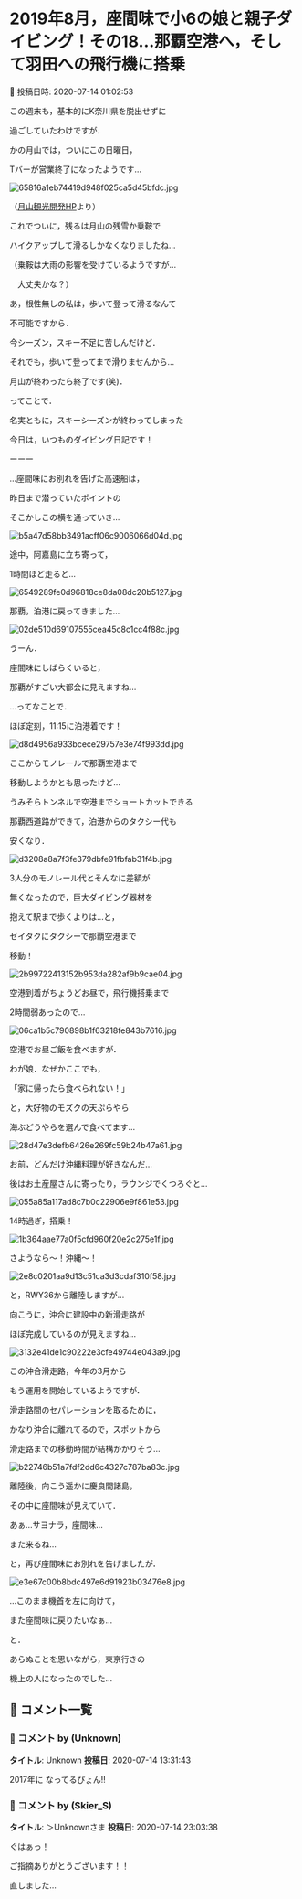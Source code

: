 # 2019年8月，座間味で小6の娘と親子ダイビング！その18…那覇空港へ，そして羽田への飛行機に搭乗

📅 投稿日時: 2020-07-14 01:02:53

この週末も，基本的にK奈川県を脱出せずに


過ごしていたわけですが．





かの月山では，ついにこの日曜日，


Tバーが営業終了になったようです…







![65816a1eb74419d948f025ca5d45bfdc.jpg](images/65816a1eb74419d948f025ca5d45bfdc.jpg)




（[月山観光開発HP](https://gassankanko.jp/honjitu/2020-07-13/)より）





これでついに，残るは月山の残雪か乗鞍で


ハイクアップして滑るしかなくなりましたね…


（乗鞍は大雨の影響を受けているようですが…


　大丈夫かな？）





あ，根性無しの私は，歩いて登って滑るなんて


不可能ですから．


今シーズン，スキー不足に苦しんだけど．


それでも，歩いて登ってまで滑りませんから…


月山が終わったら終了です(笑)．





ってことで．


名実ともに，スキーシーズンが終わってしまった


今日は，いつものダイビング日記です！


ーーー





…座間味にお別れを告げた高速船は，


昨日まで潜っていたポイントの


そこかしこの横を通っていき…




![b5a47d58bb3491acff06c9006066d04d.jpg](images/b5a47d58bb3491acff06c9006066d04d.jpg)




途中，阿嘉島に立ち寄って，


1時間ほど走ると…




![6549289fe0d96818ce8da08dc20b5127.jpg](images/6549289fe0d96818ce8da08dc20b5127.jpg)




那覇，泊港に戻ってきました…




![02de510d69107555cea45c8c1cc4f88c.jpg](images/02de510d69107555cea45c8c1cc4f88c.jpg)




うーん．


座間味にしばらくいると，


那覇がすごい大都会に見えますね…





…ってなことで．


ほぼ定刻，11:15に泊港着です！




![d8d4956a933bcece29757e3e74f993dd.jpg](images/d8d4956a933bcece29757e3e74f993dd.jpg)







ここからモノレールで那覇空港まで


移動しようかとも思ったけど…


うみそらトンネルで空港までショートカットできる


那覇西道路ができて，泊港からのタクシー代も


安くなり．




![d3208a8a7f3fe379dbfe91fbfab31f4b.jpg](images/d3208a8a7f3fe379dbfe91fbfab31f4b.jpg)




3人分のモノレール代とそんなに差額が


無くなったので，巨大ダイビング器材を


抱えて駅まで歩くよりは…と，


ゼイタクにタクシーで那覇空港まで


移動！




![2b99722413152b953da282af9b9cae04.jpg](images/2b99722413152b953da282af9b9cae04.jpg)




空港到着がちょうどお昼で，飛行機搭乗まで


2時間弱あったので…




![06ca1b5c790898b1f63218fe843b7616.jpg](images/06ca1b5c790898b1f63218fe843b7616.jpg)




空港でお昼ご飯を食べますが．


わが娘．なぜかここでも，


「家に帰ったら食べられない！」


と，大好物のモズクの天ぷらやら


海ぶどうやらを選んで食べてます…




![28d47e3defb6426e269fc59b24b47a61.jpg](images/28d47e3defb6426e269fc59b24b47a61.jpg)




お前，どんだけ沖縄料理が好きなんだ…





後はお土産屋さんに寄ったり，ラウンジでくつろぐと…




![055a85a117ad8c7b0c22906e9f861e53.jpg](images/055a85a117ad8c7b0c22906e9f861e53.jpg)







14時過ぎ，搭乗！




![1b364aae77a0f5cfd960f20e2c275e1f.jpg](images/1b364aae77a0f5cfd960f20e2c275e1f.jpg)




さようなら～！沖縄～！




![2e8c0201aa9d13c51ca3d3cdaf310f58.jpg](images/2e8c0201aa9d13c51ca3d3cdaf310f58.jpg)




と，RWY36から離陸しますが…


向こうに，沖合に建設中の新滑走路が


ほぼ完成しているのが見えますね…




![3132e41de1c90222e3cfe49744e043a9.jpg](images/3132e41de1c90222e3cfe49744e043a9.jpg)




この沖合滑走路，今年の3月から


もう運用を開始しているようですが．


滑走路間のセパレーションを取るために，


かなり沖合に離れてるので，スポットから


滑走路までの移動時間が結構かかりそう…




![b22746b51a7fdf2dd6c4327c787ba83c.jpg](images/b22746b51a7fdf2dd6c4327c787ba83c.jpg)







離陸後，向こう遥かに慶良間諸島，


その中に座間味が見えていて．


あぁ…サヨナラ，座間味…


また来るね…


と，再び座間味にお別れを告げましたが．




![e3e67c00b8bdc497e6d91923b03476e8.jpg](images/e3e67c00b8bdc497e6d91923b03476e8.jpg)







…このまま機首を左に向けて，


また座間味に戻りたいなぁ…


と．


あらぬことを思いながら，東京行きの


機上の人になったのでした…

## 💬 コメント一覧

### 💬 コメント by (Unknown)
**タイトル**: Unknown
**投稿日**: 2020-07-14 13:31:43

2017年に なってるぴょん‼️

### 💬 コメント by (Skier_S)
**タイトル**: ＞Unknownさま
**投稿日**: 2020-07-14 23:03:38

ぐはぁっ！

ご指摘ありがとうございます！！

直しました…

